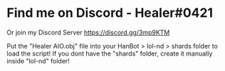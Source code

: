 # Find me on Discord - Healer#0421
Or join my Discord Server https://discord.gg/3mp9KTM


Put the "Healer AIO.obj" file into your HanBot > lol-nd > shards folder to load the script! If you dont have the "shards" folder, create it manually inside "lol-nd" folder!
